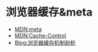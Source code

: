 # 浏览器缓存&meta

+ [MDN:meta](https://developer.mozilla.org/zh-CN/docs/Web/HTML/Element/meta)
+ [MDN:Cache-Control](https://developer.mozilla.org/zh-CN/docs/Web/HTTP/Headers/Cache-Control)
+ [Blog:浏览器缓存机制剖析](http://louiszhai.github.io/2017/04/07/http-cache/)
